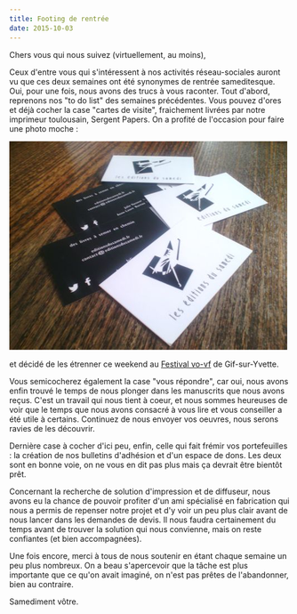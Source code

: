 ```yaml
---
title: Footing de rentrée
date: 2015-10-03
---
```

Chers vous qui nous suivez (virtuellement, au moins),

Ceux d'entre vous qui s'intéressent à nos activités réseau-sociales auront vu que ces deux semaines ont été synonymes de rentrée sameditesque. Oui, pour une fois, nous avons des trucs à vous raconter. Tout d'abord, reprenons nos "to do list" des semaines précédentes. Vous pouvez d'ores et déjà cocher la case "cartes de visite", fraichement livrées par notre imprimeur toulousain, Sergent Papers. On a profité de l'occasion pour faire une photo moche :

![Cartes de visite sur une tableau, recto sur fond blanc : logo (un oiseau fier qui marche) et texte "les éditions du samedi", verso sur fond noir : texte "des livres à semer en chemin" ainsi que l'adresse du site et l'email](/_assets/uploads/images/blog/2015/footing-de-rentree_1.jpg)

et décidé de les étrenner ce weekend au [Festival vo-vf](http://www.festivalvovf.com/) de Gif-sur-Yvette.

Vous semicocherez également la case "vous répondre", car oui, nous avons enfin trouvé le temps de nous plonger dans les manuscrits que nous avons reçus. C'est un travail qui nous tient à coeur, et nous sommes heureuses de voir que le temps que nous avons consacré à vous lire et vous conseiller a été utile à certains. Continuez de nous envoyer vos oeuvres, nous serons ravies de les découvrir.

Dernière case à cocher d'ici peu, enfin, celle qui fait frémir vos portefeuilles : la création de nos bulletins d'adhésion et d'un espace de dons. Les deux sont en bonne voie, on ne vous en dit pas plus mais ça devrait être bientôt prêt.

Concernant la recherche de solution d'impression et de diffuseur, nous avons eu la chance de pouvoir profiter d'un ami spécialisé en fabrication qui nous a permis de repenser notre projet et d'y voir un peu plus clair avant de nous lancer dans les demandes de devis. Il nous faudra certainement du temps avant de trouver la solution qui nous convienne, mais on reste confiantes (et bien accompagnées).

Une fois encore, merci à tous de nous soutenir en étant chaque semaine un peu plus nombreux. On a beau s'apercevoir que la tâche est plus importante que ce qu'on avait imaginé, on n'est pas prêtes de l'abandonner, bien au contraire.

Samediment vôtre. 